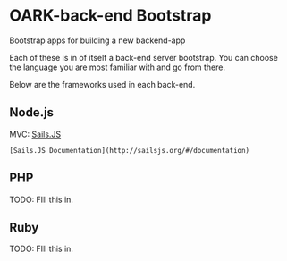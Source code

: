 # OARK-back-end Bootstrap
Bootstrap apps for building a new backend-app

Each of these is in of itself a back-end server bootstrap.  You can choose the language you are most familiar with and go from there.

Below are the frameworks used in each back-end.

## Node.js

MVC:	[Sails.JS](http://sailsjs.org/)

	[Sails.JS Documentation](http://sailsjs.org/#/documentation)

## PHP

TODO: FIll this in.

## Ruby

TODO: FIll this in.